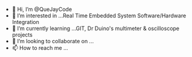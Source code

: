 - 👋 Hi, I’m @QueJayCode
- 👀 I’m interested in ...Real Time Embedded System Software/Hardware Integration 
- 🌱 I’m currently learning ...GIT, Dr Duino's multimeter & oscilloscope projects
- 💞️ I’m looking to collaborate on ...
- 📫 How to reach me ...

<!---
QueJayCode/QueJayCode is a ✨ special ✨ repository because its `README.md` (this file) appears on your GitHub profile.
You can click the Preview link to take a look at your changes.
--->

